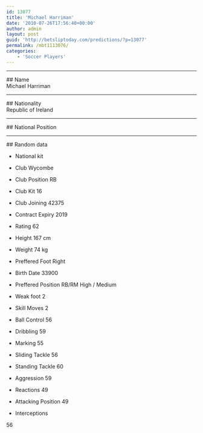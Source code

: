 ```yaml
---
id: 13077
title: 'Michael Harriman'
date: '2010-07-26T17:56:40+00:00'
author: admin
layout: post
guid: 'http://betsliptoday.com/predictions/?p=13077'
permalink: /mbt1113076/
categories:
    - 'Soccer Players'
---
```


- - - - - -

\## Name  
 Michael Harriman

- - - - - -

\## Nationality  
 Republic of Ireland

- - - - - -

\## National Position

- - - - - -

\## Random data

- National kit
- Club
 Wycombe

- Club Position
 RB

- Club Kit
 16

- Club Joining
 42375

- Contract Expiry
 2019

- Rating
 62

- Height
 167 cm

- Weight
 74 kg

- Preffered Foot
 Right

- Birth Date
 33900

- Preffered Position
 RB/RM High / Medium

- Weak foot
 2

- Skill Moves
 2

- Ball Control
 56

- Dribbling
 59

- Marking
 55

- Sliding Tackle
 56

- Standing Tackle
 60

- Aggression
 59

- Reactions
 49

- Attacking Position
 49

- Interceptions

 56
